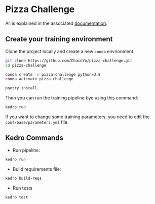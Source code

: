 # Pizza Challenge

All is explained in the associated [documentation](https://chainyo.github.io/pizza-challenge/).

## Create your training environment

Clone the project locally and create a new `conda` environment.

```bash
git clone https://github.com/ChainYo/pizza-challenge.git
cd pizza-challenge

conda create -n pizza-challenge python=3.8
conda activate pizza-challenge

poetry install
```

Then you can run the training pipeline bye using this command:

```bash
kedro run
```

If you want to change some training parameters, you need to edit the `conf/base/parameters.yml` file.


## Kedro Commands

- Run pipeline: 

```bash
kedro run
```

- Build requirements file:

```bash
kedro build-reqs
```

- Run tests

```bash
kedro test
```
